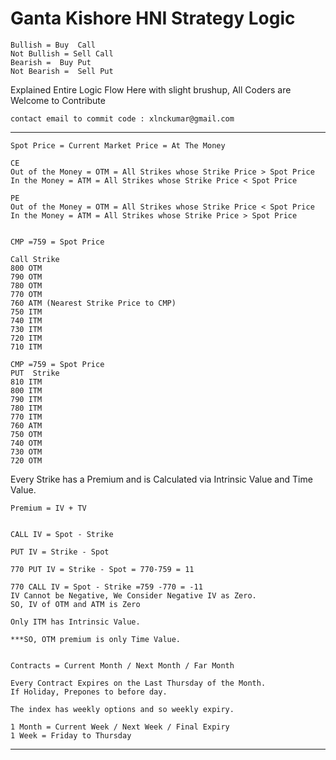 # Ganta Kishore HNI Strategy Logic

```
Bullish = Buy  Call 
Not Bullish = Sell Call
Bearish =  Buy Put 
Not Bearish =  Sell Put 
```


Explained Entire Logic Flow Here with slight brushup, 
All Coders are Welcome to Contribute

```
contact email to commit code : xlnckumar@gmail.com
```
****

```
Spot Price = Current Market Price = At The Money
```

```
CE
Out of the Money = OTM = All Strikes whose Strike Price > Spot Price 
In the Money = ATM = All Strikes whose Strike Price < Spot Price
```

```
PE
Out of the Money = OTM = All Strikes whose Strike Price < Spot Price 
In the Money = ATM = All Strikes whose Strike Price > Spot Price
```

```

CMP =759 = Spot Price

Call Strike		
800	OTM
790	OTM
780	OTM
770	OTM
760	ATM (Nearest Strike Price to CMP)
750	ITM
740	ITM
730	ITM
720	ITM
710	ITM
```

```
CMP =759 = Spot Price
PUT  Strike		
810	ITM
800	ITM
790	ITM
780	ITM
770	ITM
760	ATM
750	OTM
740	OTM
730	OTM
720	OTM
```

Every Strike has a Premium and is Calculated via Intrinsic Value and Time Value.
```
Premium = IV + TV
```


```

CALL IV = Spot - Strike

PUT IV = Strike - Spot

```

```
770 PUT IV = Strike - Spot = 770-759 = 11
```

```
770 CALL IV = Spot - Strike =759 -770 = -11 
IV Cannot be Negative, We Consider Negative IV as Zero.
SO, IV of OTM and ATM is Zero
```

```
Only ITM has Intrinsic Value.
```
```
***SO, OTM premium is only Time Value.
```

```

Contracts = Current Month / Next Month / Far Month

Every Contract Expires on the Last Thursday of the Month. 
If Holiday, Prepones to before day.

The index has weekly options and so weekly expiry.

```


```
1 Month = Current Week / Next Week / Final Expiry
1 Week = Friday to Thursday
```









****
